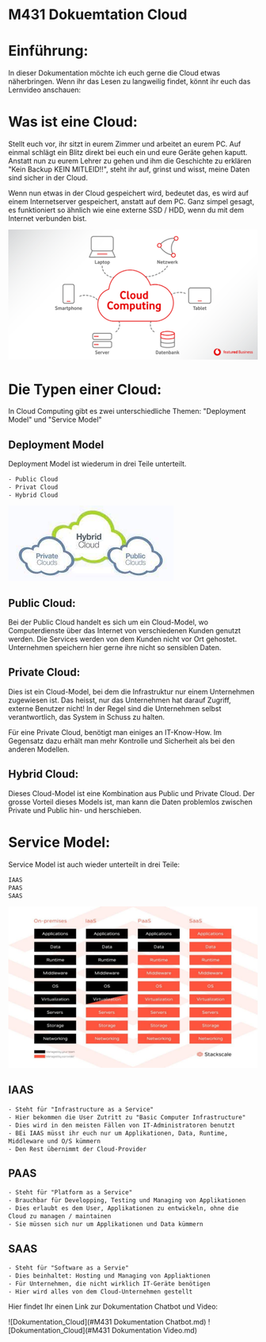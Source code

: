 # M431 Dokuemtation Cloud 


# Einführung:
In dieser Dokumentation möchte ich euch gerne die Cloud etwas näherbringen. 
Wenn ihr das Lesen zu langweilig findet, könnt ihr euch das Lernvideo anschauen: 


# Was ist eine Cloud:  
Stellt euch vor, ihr sitzt in eurem Zimmer und arbeitet an eurem PC. 
Auf einmal schlägt ein Blitz direkt bei euch ein und eure Geräte gehen kaputt. 
Anstatt nun zu eurem Lehrer zu gehen und ihm die Geschichte zu erklären "Kein Backup KEIN MITLEID!!", steht ihr auf, grinst und wisst, meine Daten sind sicher in der Cloud. 

Wenn nun etwas in der Cloud gespeichert wird, bedeutet das, es wird auf einem Internetserver gespeichert, anstatt auf dem PC. Ganz simpel gesagt, es funktioniert so ähnlich wie eine externe SSD / HDD, wenn du mit dem Internet verbunden bist.  


![Hier sollte ein Bild stehen](Images/01CloudComputing-01.jpg )


# Die Typen einer Cloud: 

In Cloud Computing gibt es zwei unterschiedliche Themen: 
"Deployment Model" und "Service Model"

## Deployment Model   
Deployment Model ist wiederum in drei Teile unterteilt. 

    - Public Cloud 
    - Privat Cloud 
    - Hybrid Cloud 


![Hier sollte ein Bild stehen](Images/Public_Private.jpg)

 
## Public Cloud: 
Bei der Public Cloud handelt es sich um ein Cloud-Model, wo Computerdienste über das Internet von verschiedenen Kunden genutzt werden. 
Die Services werden von dem Kunden nicht vor Ort gehostet. 
Unternehmen speichern hier gerne ihre nicht so sensiblen Daten. 

## Private Cloud:   
Dies ist ein Cloud-Model, bei dem die Infrastruktur nur einem Unternehmen zugewiesen ist. Das heisst, nur das Unternehmen hat darauf Zugriff, externe Benutzer nicht! 
In der Regel sind die Unternehmen selbst verantwortlich, das System in Schuss zu halten. 

Für eine Private Cloud, benötigt man einiges an IT-Know-How. Im Gegensatz dazu erhält man mehr Kontrolle und Sicherheit als bei den anderen Modellen.  

## Hybrid Cloud: 
Dieses Cloud-Model ist eine Kombination aus Public und Private Cloud. 
Der grosse Vorteil dieses Models ist, man kann die Daten problemlos zwischen Private und Public hin- und herschieben.  

# Service Model:
Service Model ist auch wieder unterteilt in drei Teile:      
    
    IAAS 
    PAAS
    SAAS

![Hier sollte ein Bild stehen](Images/IAAS_PAAS_SAAS.jpg)


## IAAS 

    - Steht für "Infrastructure as a Service"
    - Hier bekommen die User Zutritt zu "Basic Computer Infrastructure"
    - Dies wird in den meisten Fällen von IT-Administratoren benutzt
    - BEi IAAS müsst ihr euch nur um Applikationen, Data, Runtime, Middleware und O/S kümmern 
    - Den Rest übernimmt der Cloud-Provider

## PAAS
    - Steht für "Platform as a Service"
    - Brauchbar für Developping, Testing und Managing von Applikationen
    - Dies erlaubt es dem User, Applikationen zu entwickeln, ohne die Cloud zu managen / maintainen
    - Sie müssen sich nur um Applikationen und Data kümmern 

## SAAS
    - Steht für "Software as a Servie"
    - Dies beinhaltet: Hosting und Managing von Appliaktionen 
    - Für Unternehmen, die nicht wirklich IT-Geräte benötigen
    - Hier wird alles von dem Cloud-Unternehmen gestellt




Hier findet Ihr einen Link zur Dokumentation Chatbot und Video: 

![Dokumentation_Cloud](#M431 Dokumentation Chatbot.md)
![Dokumentation_Cloud](#M431 Dokumentation Video.md)
